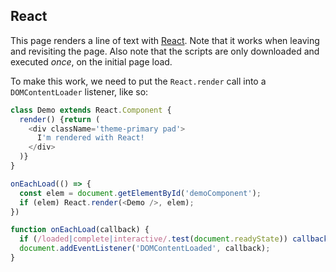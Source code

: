 ## React

This page renders a line of text with [React](http://facebook.github.io/react/).
Note that it works when leaving and revisiting the page. Also note that the
scripts are only downloaded and executed _once_, on the initial page load.

<div is="demoComponent"></div>

To make this work, we need to put the `React.render` call into a
`DOMContentLoader` listener, like so:

```javascript
class Demo extends React.Component {
  render() {return (
    <div className='theme-primary pad'>
      I'm rendered with React!
    </div>
  )}
}

onEachLoad(() => {
  const elem = document.getElementById('demoComponent');
  if (elem) React.render(<Demo />, elem);
})

function onEachLoad(callback) {
  if (/loaded|complete|interactive/.test(document.readyState)) callback();
  document.addEventListener('DOMContentLoaded', callback);
}
```
